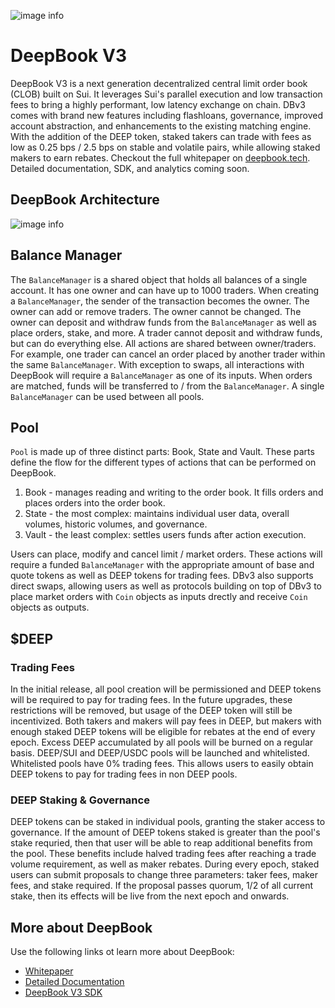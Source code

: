 ![image info](./DeepBook_Logo_White.png)
# DeepBook V3
DeepBook V3 is a next generation decentralized central limit order book (CLOB) built on Sui. It leverages Sui's parallel execution and low transaction fees to bring a highly performant, low latency exchange on chain. DBv3 comes with brand new features including flashloans, governance, improved account abstraction, and enhancements to the existing matching engine. With the addition of the DEEP token, staked takers can trade with fees as low as 0.25 bps / 2.5 bps on stable and volatile pairs, while allowing staked makers to earn rebates. Checkout the full whitepaper on [deepbook.tech](https://deepbook.tech). Detailed documentation, SDK, and analytics coming soon.
## DeepBook Architecture
![image info](./DBv3Architecture.png)
## Balance Manager
The `BalanceManager` is a shared object that holds all balances of a single account. It has one owner and can have up to 1000 traders. When creating a `BalanceManager`, the sender of the transaction becomes the owner. The owner can add or remove traders. The owner cannot be changed.
The owner can deposit and withdraw funds from the `BalanceManager` as well as place orders, stake, and more. A trader cannot deposit and withdraw funds, but can do everything else. All actions are shared between owner/traders. For example, one trader can cancel an order placed by another trader within the same `BalanceManager`.
With exception to swaps, all interactions with DeepBook will require a `BalanceManager` as one of its inputs. When orders are matched, funds will be transferred to / from the `BalanceManager`. A single `BalanceManager` can be used between all pools.
## Pool
`Pool` is made up of three distinct parts: Book, State and Vault. These parts define the flow for the different types of actions that can be performed on DeepBook. 
 1. Book - manages reading and writing to the order book. It fills orders and places orders into the order book.
 2. State - the most complex: maintains individual user data, overall volumes, historic volumes, and governance.
 3. Vault - the least complex: settles users funds after action execution.

Users can place, modify and cancel limit / market orders. These actions will require a funded `BalanceManager` with the appropriate amount of base and quote tokens as well as DEEP tokens for trading fees. DBv3 also supports direct swaps, allowing users as well as protocols building on top of DBv3 to place market orders with `Coin` objects as inputs drectly and receive `Coin` objects as outputs.
## $DEEP
### Trading Fees
In the initial release, all pool creation will be permissioned and DEEP tokens will be required to pay for trading fees. In the future upgrades, these restrictions will be removed, but usage of the DEEP token will still be incentivized. Both takers and makers will pay fees in DEEP, but makers with enough staked DEEP tokens will be eligible for rebates at the end of every epoch. Excess DEEP accumulated by all pools will be burned on a regular basis.
DEEP/SUI and DEEP/USDC pools will be launched and whitelisted. Whitelisted pools have 0% trading fees. This allows users to easily obtain DEEP tokens to pay for trading fees in non DEEP pools. 
### DEEP Staking & Governance
DEEP tokens can be staked in individual pools, granting the staker access to governance. If the amount of DEEP tokens staked is greater than the pool's stake requried, then that user will be able to reap additional benefits from the pool. These benefits include halved trading fees after reaching a trade volume requirement, as well as maker rebates. During every epoch, staked users can submit proposals to change three parameters: taker fees, maker fees, and stake required. If the proposal passes quorum, 1/2 of all current stake, then its effects will be live from the next epoch and onwards.
## More about DeepBook
Use the following links ot learn more about DeepBook:
* [Whitepaper](https://cdn.prod.website-files.com/65fdccb65290aeb1c597b611/66059b44041261e3fe4a330d_deepbook_whitepaper.pdf)
* [Detailed Documentation](https://docs.sui.io/standards/deepbookv3)
* [DeepBook V3 SDK](https://docs.sui.io/standards/deepbookv3-sdk)
